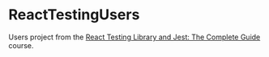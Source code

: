 # ReactTestingUsers

Users project from the [React Testing Library and Jest: The Complete Guide](https://www.udemy.com/course/react-testing-library-and-jest/) course.
